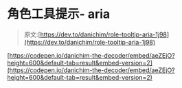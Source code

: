 # 角色工具提示- aria

> 原文:[https://dev.to/danichim/role-tooltip-aria-1j98](https://dev.to/danichim/role-tooltip-aria-1j98)

[https://codepen.io/danichim-the-decoder/embed/aeZEjO?height=600&default-tab=result&embed-version=2](https://codepen.io/danichim-the-decoder/embed/aeZEjO?height=600&default-tab=result&embed-version=2)